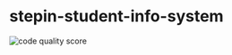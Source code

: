 # stepin-student-info-system

![code quality score](https://www.code-inspector.com/project/28284/score/svg)
